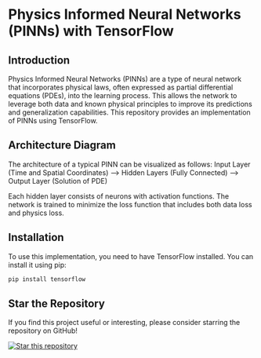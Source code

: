 # Physics Informed Neural Networks (PINNs) with TensorFlow

## Introduction
Physics Informed Neural Networks (PINNs) are a type of neural network that incorporates physical laws, often expressed as partial differential equations (PDEs), into the learning process. This allows the network to leverage both data and known physical principles to improve its predictions and generalization capabilities. This repository provides an implementation of PINNs using TensorFlow.

## Architecture Diagram

The architecture of a typical PINN can be visualized as follows:
Input Layer (Time and Spatial Coordinates) --> Hidden Layers (Fully Connected) --> Output Layer (Solution of PDE)

Each hidden layer consists of neurons with activation functions. The network is trained to minimize the loss function that includes both data loss and physics loss.

## Installation

To use this implementation, you need to have TensorFlow installed. You can install it using pip:

```bash
pip install tensorflow
```



## Star the Repository

If you find this project useful or interesting, please consider starring the repository on GitHub!

[![Star this repository](https://img.shields.io/github/stars/bsshreesha/Physics_Informed_Neural_Network.svg?style=social)](https://github.com/bsshreesha/Physics_Informed_Neural_Network/)
